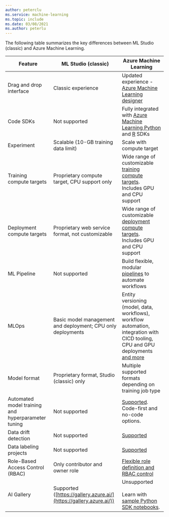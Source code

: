 ```yaml
---
author: peterclu
ms.service: machine-learning
ms.topic: include
ms.date: 03/08/2021
ms.author: peterlu
---
```


The following table summarizes the key differences between ML Studio (classic) and Azure Machine Learning.

| Feature | ML Studio (classic) | Azure Machine Learning |
|---| --- | --- |
| Drag and drop interface | Classic experience | Updated experience - [Azure Machine Learning designer](../articles/machine-learning/concept-designer.md)| 
| Code SDKs | Not supported | Fully integrated with [Azure Machine Learning Python](/python/api/overview/azure/ml/) and [R](https://github.com/Azure/azureml-sdk-for-r) SDKs |
| Experiment | Scalable (10-GB training data limit) | Scale with compute target |
| Training compute targets | Proprietary compute target, CPU support only | Wide range of customizable [training compute targets](../articles/machine-learning/concept-compute-target.md#train). Includes GPU and CPU support | 
| Deployment compute targets | Proprietary web service format, not customizable | Wide range of customizable [deployment compute targets](../articles/machine-learning/concept-compute-target.md#deploy). Includes GPU and CPU support |
| ML Pipeline | Not supported | Build flexible, modular [pipelines](../articles/machine-learning/concept-ml-pipelines.md) to automate workflows |
| MLOps | Basic model management and deployment; CPU only deployments | Entity versioning (model, data, workflows), workflow automation, integration with CICD tooling, CPU and GPU deployments [and more](../articles/machine-learning/concept-model-management-and-deployment.md) |
| Model format | Proprietary format, Studio (classic) only | Multiple supported formats depending on training job type |
| Automated model training and hyperparameter tuning |  Not supported | [Supported](../articles/machine-learning/concept-automated-ml.md). Code-first and no-code options. | 
| Data drift detection | Not supported | [Supported](../articles/machine-learning/how-to-monitor-datasets.md) |
| Data labeling projects | Not supported | [Supported](../articles/machine-learning/how-to-create-labeling-projects.md) |
| Role-Based Access Control (RBAC) | Only contributor and owner role | [Flexible role definition and RBAC control](../articles/machine-learning/how-to-assign-roles.md) |
| AI Gallery | Supported ([https://gallery.azure.ai/](https://gallery.azure.ai/)) | Unsupported <br><br> Learn with [sample Python SDK notebooks](https://github.com/Azure/MachineLearningNotebooks). |